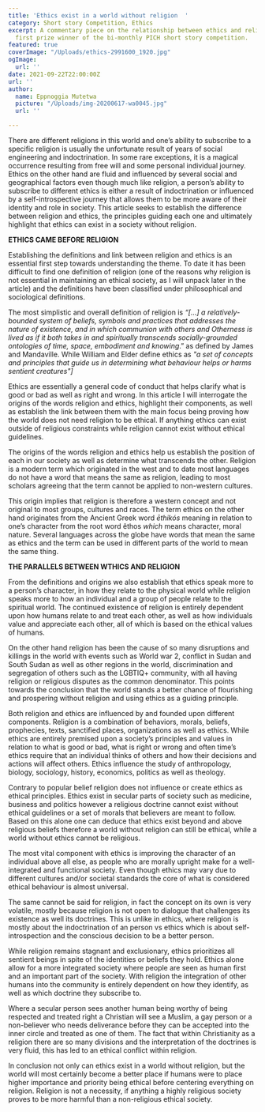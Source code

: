```yaml
---
title: 'Ethics exist in a world without religion  '
category: Short story Competition, Ethics
excerpt: A commentary piece on the relationship between ethics and religion from the
  first prize winner of the bi-monthly PICH short story competition.
featured: true
coverImage: "/Uploads/ethics-2991600_1920.jpg"
ogImage:
  url: ''
date: 2021-09-22T22:00:00Z
url: ''
author:
  name: Eppnoggia Mutetwa
  picture: "/Uploads/img-20200617-wa0045.jpg"
  url: ''

---
```

There are different religions in this world and one’s ability to subscribe to a specific religion is usually the unfortunate result of years of social engineering and indoctrination. In some rare exceptions, it is a magical occurrence resulting from free will and some personal individual journey. Ethics on the other hand are fluid and influenced by several social and geographical factors even though much like religion, a person’s ability to subscribe to different ethics is either a result of indoctrination or influenced by a self-introspective journey that allows them to be more aware of their identity and role in society. This article seeks to establish the difference between religion and ethics, the principles guiding each one and ultimately highlight that ethics can exist in a society without religion.

**ETHICS CAME BEFORE RELIGION**

Establishing the definitions and link between religion and ethics is an essential first step towards understanding the theme. To date it has been difficult to find one definition of religion (one of the reasons why religion is not essential in maintaining an ethical society, as I will unpack later in the article) and the definitions have been classified under philosophical and sociological definitions.


The most simplistic and overall definition of religion is _“\[…\] a relatively-bounded system of beliefs, symbols and practices that addresses the nature of existence, and in which communion with others and Otherness is lived as if it both takes in and spiritually transcends socially-grounded ontologies of time, space, embodiment and knowing_.” as defined by James and Mandaville. While William and Elder define ethics as _"a set of concepts and principles that guide us in determining what behaviour helps or harms sentient creatures"\]_

Ethics are essentially a general code of conduct that helps clarify what is good or bad as well as right and wrong. In this article I will interrogate the origins of the words religion and ethics, highlight their components, as well as establish the link between them with the main focus being proving how the world does not need religion to be ethical. If anything ethics can exist outside of religious constraints while religion cannot exist without ethical guidelines.

The origins of the words religion and ethics help us establish the position of each in our society as well as determine what transcends the other. Religion is a modern term which originated in the west and to date most languages do not have a word that means the same as religion, leading to most scholars agreeing that the term cannot be applied to non-western cultures.


This origin implies that religion is therefore a western concept and not original to most groups, cultures and races. The term ethics on the other hand originates from the Ancient Greek word _ēthikós_ meaning in relation to one’s character from the root word êthos _which_ means character, moral nature. Several languages across the globe have words that mean the same as ethics and the term can be used in different parts of the world to mean the same thing.

**THE PARALLELS BETWEEN WTHICS AND RELIGION**

From the definitions and origins we also establish that ethics speak more to a person’s character, in how they relate to the physical world while religion speaks more to how an individual and a group of people relate to the spiritual world. The continued existence of religion is entirely dependent upon how humans relate to and treat each other, as well as how individuals value and appreciate each other, all of which is based on the ethical values of humans.


On the other hand religion has been the cause of so many disruptions and killings in the world with events such as World war 2, conflict in Sudan and South Sudan as well as other regions in the world, discrimination and segregation of others such as the LGBTIQ+ community, with all having religion or religious disputes as the common denominator. This points towards the conclusion that the world stands a better chance of flourishing and prospering without religion and using ethics as a guiding principle.

Both religion and ethics are influenced by and founded upon different components. Religion is a combination of behaviors, morals, beliefs, prophecies, texts, sanctified places, organizations as well as ethics. While ethics are entirely premised upon a society’s principles and values in relation to what is good or bad, what is right or wrong and often time’s ethics require that an individual thinks of others and how their decisions and actions will affect others. Ethics influence the study of anthropology, biology, sociology, history, economics, politics as well as theology.

Contrary to popular belief religion does not influence or create ethics as ethical principles. Ethics exist in secular parts of society such as medicine, business and politics however a religious doctrine cannot exist without ethical guidelines or a set of morals that believers are meant to follow. Based on this alone one can deduce that ethics exist beyond and above religious beliefs therefore a world without religion can still be ethical, while a world without ethics cannot be religious.


The most vital component with ethics is improving the character of an individual above all else, as people who are morally upright make for a well-integrated and functional society. Even though ethics may vary due to different cultures and/or societal standards the core of what is considered ethical behaviour is almost universal.

The same cannot be said for religion, in fact the concept on its own is very volatile, mostly because religion is not open to dialogue that challenges its existence as well its doctrines. This is unlike in ethics, where religion is mostly about the indoctrination of an person vs ethics which is about self-introspection and the conscious decision to be a better person.

While religion remains stagnant and exclusionary, ethics prioritizes all sentient beings in spite of the identities or beliefs they hold. Ethics alone allow for a more integrated society where people are seen as human first and an important part of the society. With religion the integration of other humans into the community is entirely dependent on how they identify, as well as which doctrine they subscribe to.

Where a secular person sees another human being worthy of being respected and treated right a Christian will see a Muslim, a gay person or a non-believer who needs deliverance before they can be accepted into the inner circle and treated as one of them. The fact that within Christianity as a religion there are so many divisions and the interpretation of the doctrines is very fluid, this has led to an ethical conflict within religion.


In conclusion not only can ethics exist in a world without religion, but the world will most certainly become a better place if humans were to place higher importance and priority being ethical before centering everything on religion. Religion is not a necessity, if anything a highly religious society proves to be more harmful than a non-religious ethical society.